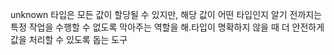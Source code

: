 unknown 타입은 모든 값이 할당될 수 있지만, 해당 값이 어떤 타입인지 알기 전까지는 특정 작업을 수행할 수 없도록 막아주는 역할을 해.타입이 명확하지 않을 때 더 안전하게 값을 처리할 수 있도록 돕는 도구
